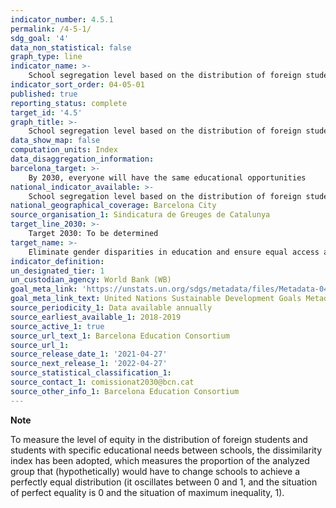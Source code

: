 ```yaml
---
indicator_number: 4.5.1
permalink: /4-5-1/
sdg_goal: '4'
data_non_statistical: false
graph_type: line
indicator_name: >-
    School segregation level based on the distribution of foreign students and students with Special Educational Needs
indicator_sort_order: 04-05-01
published: true
reporting_status: complete
target_id: '4.5'
graph_title: >-
    School segregation level based on the distribution of foreign students and students with Special Educational Needs
data_show_map: false
computation_units: Index
data_disaggregation_information: 
barcelona_target: >-
    By 2030, everyone will have the same educational opportunities 
national_indicator_available: >-
    School segregation level based on the distribution of foreign students and students with Special Educational Needs
national_geographical_coverage: Barcelona City
source_organisation_1: Sindicatura de Greuges de Catalunya
target_line_2030: >-
    Target 2030: To be determined
target_name: >-
    Eliminate gender disparities in education and ensure equal access at all levels of education and vocational training for the vulnerable, including people with disabilities, indigenous peoples and children in vulnerable situations, at all levels of education and vocational training
indicator_definition:
un_designated_tier: 1
un_custodian_agency: World Bank (WB)
goal_meta_link: 'https://unstats.un.org/sdgs/metadata/files/Metadata-04-05-01.pdf'
goal_meta_link_text: United Nations Sustainable Development Goals Metadata (pdf 894kB)
source_periodicity_1: Data available annually
source_earliest_available_1: 2018-2019
source_active_1: true
source_url_text_1: Barcelona Education Consortium
source_url_1: 
source_release_date_1: '2021-04-27'
source_next_release_1: '2022-04-27'
source_statistical_classification_1: 
source_contact_1: comissionat2030@bcn.cat
source_other_info_1: Barcelona Education Consortium
---
```

**Note**

To measure the level of equity in the distribution of foreign students and students with specific educational needs between schools, the dissimilarity index has been adopted, which measures the proportion of the analyzed group that (hypothetically) would have to change schools to achieve a perfectly equal distribution (it oscillates between 0 and 1, and the situation of perfect equality is 0 and the situation of maximum inequality, 1). 

